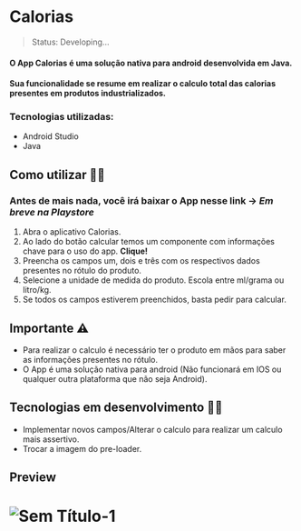 # Calorias

> Status: Developing...

#### O App Calorias é uma solução nativa para android desenvolvida em Java.
#### Sua funcionalidade se resume em realizar o calculo total das calorias presentes em produtos industrializados.

### Tecnologias utilizadas:
+ Android Studio
+ Java

## Como utilizar 🤷‍♀️
### Antes de mais nada, você irá baixar o App nesse link -> *Em breve na Playstore*
 1. Abra o aplicativo Calorias.
 2. Ao lado do botão calcular temos um componente com informações chave para o uso do app. **Clique!** 
 3. Preencha os campos um, dois e três com os respectivos dados presentes no rótulo do produto.
 4. Selecione a unidade de medida do produto. Escola entre ml/grama ou litro/kg.
 5. Se todos os campos estiverem preenchidos, basta pedir para calcular.

## Importante ⚠️
 * Para realizar o calculo é necessário ter o produto em mãos para saber as informações presentes no rótulo.
 * O App é uma solução nativa para android (Não funcionará em IOS ou qualquer outra plataforma que não seja Android).

## Tecnologias em desenvolvimento 👨‍💻
- Implementar novos campos/Alterar o calculo para realizar um calculo mais assertivo.
- Trocar a imagem do pre-loader.

## Preview
# ![Sem Título-1](https://user-images.githubusercontent.com/123014840/215302745-6673875b-660b-4e37-9ad6-5b2099156c56.png)
